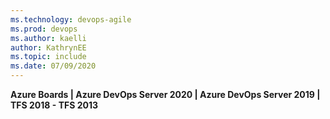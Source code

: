 ```yaml
---
ms.technology: devops-agile
ms.prod: devops
ms.author: kaelli
author: KathrynEE
ms.topic: include
ms.date: 07/09/2020
---
```


**Azure Boards | Azure DevOps Server 2020 | Azure DevOps Server 2019 | TFS 2018 - TFS 2013**